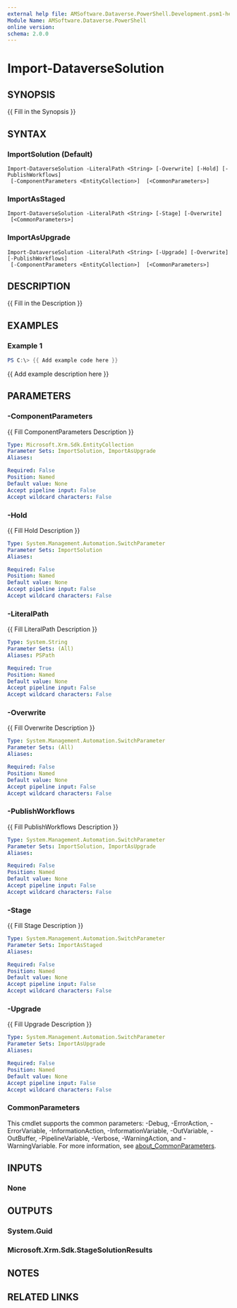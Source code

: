 ```yaml
---
external help file: AMSoftware.Dataverse.PowerShell.Development.psm1-help.xml
Module Name: AMSoftware.Dataverse.PowerShell
online version:
schema: 2.0.0
---
```


# Import-DataverseSolution

## SYNOPSIS
{{ Fill in the Synopsis }}

## SYNTAX

### ImportSolution (Default)
```
Import-DataverseSolution -LiteralPath <String> [-Overwrite] [-Hold] [-PublishWorkflows]
 [-ComponentParameters <EntityCollection>]  [<CommonParameters>]
```

### ImportAsStaged
```
Import-DataverseSolution -LiteralPath <String> [-Stage] [-Overwrite] 
 [<CommonParameters>]
```

### ImportAsUpgrade
```
Import-DataverseSolution -LiteralPath <String> [-Upgrade] [-Overwrite] [-PublishWorkflows]
 [-ComponentParameters <EntityCollection>]  [<CommonParameters>]
```

## DESCRIPTION
{{ Fill in the Description }}

## EXAMPLES

### Example 1
```powershell
PS C:\> {{ Add example code here }}
```

{{ Add example description here }}

## PARAMETERS

### -ComponentParameters
{{ Fill ComponentParameters Description }}

```yaml
Type: Microsoft.Xrm.Sdk.EntityCollection
Parameter Sets: ImportSolution, ImportAsUpgrade
Aliases:

Required: False
Position: Named
Default value: None
Accept pipeline input: False
Accept wildcard characters: False
```

### -Hold
{{ Fill Hold Description }}

```yaml
Type: System.Management.Automation.SwitchParameter
Parameter Sets: ImportSolution
Aliases:

Required: False
Position: Named
Default value: None
Accept pipeline input: False
Accept wildcard characters: False
```

### -LiteralPath
{{ Fill LiteralPath Description }}

```yaml
Type: System.String
Parameter Sets: (All)
Aliases: PSPath

Required: True
Position: Named
Default value: None
Accept pipeline input: False
Accept wildcard characters: False
```

### -Overwrite
{{ Fill Overwrite Description }}

```yaml
Type: System.Management.Automation.SwitchParameter
Parameter Sets: (All)
Aliases:

Required: False
Position: Named
Default value: None
Accept pipeline input: False
Accept wildcard characters: False
```

### -PublishWorkflows
{{ Fill PublishWorkflows Description }}

```yaml
Type: System.Management.Automation.SwitchParameter
Parameter Sets: ImportSolution, ImportAsUpgrade
Aliases:

Required: False
Position: Named
Default value: None
Accept pipeline input: False
Accept wildcard characters: False
```

### -Stage
{{ Fill Stage Description }}

```yaml
Type: System.Management.Automation.SwitchParameter
Parameter Sets: ImportAsStaged
Aliases:

Required: False
Position: Named
Default value: None
Accept pipeline input: False
Accept wildcard characters: False
```

### -Upgrade
{{ Fill Upgrade Description }}

```yaml
Type: System.Management.Automation.SwitchParameter
Parameter Sets: ImportAsUpgrade
Aliases:

Required: False
Position: Named
Default value: None
Accept pipeline input: False
Accept wildcard characters: False
```

### CommonParameters
This cmdlet supports the common parameters: -Debug, -ErrorAction, -ErrorVariable, -InformationAction, -InformationVariable, -OutVariable, -OutBuffer, -PipelineVariable, -Verbose, -WarningAction, and -WarningVariable. For more information, see [about_CommonParameters](http://go.microsoft.com/fwlink/?LinkID=113216).

## INPUTS

### None

## OUTPUTS

### System.Guid

### Microsoft.Xrm.Sdk.StageSolutionResults

## NOTES

## RELATED LINKS

